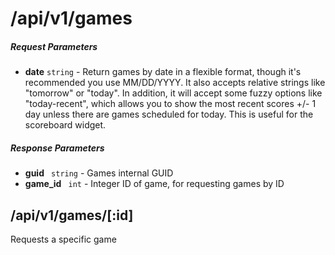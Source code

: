 # /api/v1/games

##### Request Parameters
- **date** ```string``` - Return games by date in a flexible format, though it's recommended you use MM/DD/YYYY.  It also accepts relative strings like "tomorrow" or "today".  In addition, it will accept some fuzzy options like "today-recent", which allows you to show the most recent scores +/- 1 day unless there are games scheduled for today.  This is useful for the scoreboard widget.

##### Response Parameters
- **guid** ``` string``` - Games internal GUID
- **game_id** ``` int``` - Integer ID of game, for requesting games by ID

## /api/v1/games/[:id]
Requests a specific game